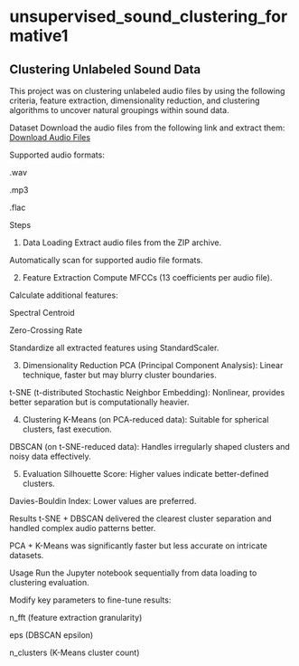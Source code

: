# unsupervised_sound_clustering_formative1

## Clustering Unlabeled Sound Data
This project was on clustering unlabeled audio files by using the following criteria, feature extraction, dimensionality reduction, and clustering algorithms to uncover natural groupings within sound data.

Dataset
Download the audio files from the following link and extract them:
[Download Audio Files](https://drive.google.com/file/d/1bme1IuScdIWjzFkYPOcWzFOgD50MS_zR/view?usp=sharing)

Supported audio formats:

.wav

.mp3

.flac

Steps
1. Data Loading
Extract audio files from the ZIP archive.

Automatically scan for supported audio file formats.

2. Feature Extraction
Compute MFCCs (13 coefficients per audio file).

Calculate additional features:

Spectral Centroid

Zero-Crossing Rate

Standardize all extracted features using StandardScaler.

3. Dimensionality Reduction
PCA (Principal Component Analysis): Linear technique, faster but may blurry cluster boundaries.

t-SNE (t-distributed Stochastic Neighbor Embedding): Nonlinear, provides better separation but is computationally heavier.

4. Clustering
K-Means (on PCA-reduced data): Suitable for spherical clusters, fast execution.

DBSCAN (on t-SNE-reduced data): Handles irregularly shaped clusters and noisy data effectively.

5. Evaluation
Silhouette Score: Higher values indicate better-defined clusters.

Davies-Bouldin Index: Lower values are preferred.

Results
t-SNE + DBSCAN delivered the clearest cluster separation and handled complex audio patterns better.

PCA + K-Means was significantly faster but less accurate on intricate datasets.

Usage
Run the Jupyter notebook sequentially from data loading to clustering evaluation.

Modify key parameters to fine-tune results:

n_fft (feature extraction granularity)

eps (DBSCAN epsilon)

n_clusters (K-Means cluster count)


